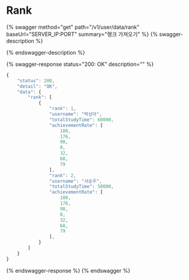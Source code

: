 # Rank

{% swagger method="get" path="/v1/user/data/rank" baseUrl="SERVER_IP:PORT" summary="랭크 가져오기" %}
{% swagger-description %}

{% endswagger-description %}

{% swagger-response status="200: OK" description="" %}
```javascript
{
    "status": 200,
    "detail": "OK",
    "data": {
        "rank": [
            {
                "rank": 1,
                "username": "박상아",
                "totalStudyTime": 60000,
                "achievementRate": [
                    100,
                    176,
                    98,
                    0,
                    32,
                    68,
                    79
                ],
                "rank": 2,
                "username": "서승우",
                "totalStudyTime": 50000,
                "achievementRate": [
                    100,
                    176,
                    98,
                    0,
                    32,
                    68,
                    79
                ],
            }
        ]
    }
}
```
{% endswagger-response %}
{% endswagger %}
